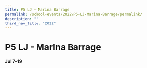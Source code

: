 ```yaml
---
title: P5 LJ – Marina Barrage
permalink: /school-events/2022/P5-LJ-Marina-Barrage/permalink/
description: ""
third_nav_title: "2022"
---
```

# P5 LJ - Marina Barrage

#### Jul 7–19